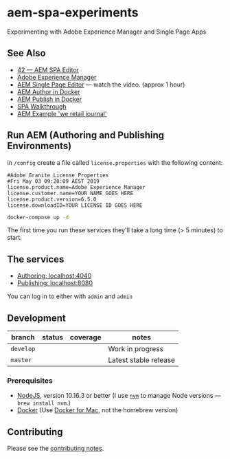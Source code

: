 # aem-spa-experiments

Experimenting with Adobe Experience Manager and Single Page Apps

## See Also

- [42 — AEM SPA Editor](https://42.industrieit.com/pages/viewpage.action?spaceKey=Partners&title=AEM+SPA+Editor)
- [Adobe Experience Manager](https://helpx.adobe.com/support/experience-manager/6-5.html)
- [AEM Single Page Editor](https://helpx.adobe.com/experience-manager/kt/eseminars/gems/aem-spa-editor.html) — watch the video. (approx 1 hour)
- [AEM Author in Docker](https://hub.docker.com/r/pawangonnakuti/aem-author)
- [AEM Publish in Docker](https://hub.docker.com/r/pawangonnakuti/aem-publish)
- [SPA Walkthrough](https://helpx.adobe.com/experience-manager/6-5/sites/developing/using/spa-walkthrough.html)
- [AEM Example 'we retail journal'](https://github.com/adobe/aem-sample-we-retail-journal)

## Run AEM (Authoring and Publishing Environments)

in `/config` create a file called `license.properties` with the following content:

```env
#Adobe Granite License Properties
#Fri May 03 09:28:09 AEST 2019
license.product.name=Adobe Experience Manager
license.customer.name=YOUR NAME GOES HERE
license.product.version=6.5.0
license.downloadID=YOUR LICENSE ID GOES HERE
```

```sh
docker-compose up -d
```

The first time you run these services they'll take a long time (> 5 minutes) to start.

## The services

- [Authoring: localhost:4040](https://localhost:4040)
- [Publishing: localhost:8080](https://localhost:8080)

You can log in to either with `admin` and `admin`

## Development

<!-- prettier-ignore -->
| branch | status | coverage | notes |
| ------ | ------ | -------- | ----- |
| `develop` |  |  | Work in progress |
| `master`  |  |  | Latest stable release |

### Prerequisites

- [NodeJS](https://nodejs.org), version 10.16.3 or better (I use [`nvm`](https://github.com/creationix/nvm) to manage Node versions — `brew install nvm`.)
- [Docker](https://www.docker.com) (Use [Docker for Mac](https://docs.docker.com/docker-for-mac/), not the homebrew version)

## Contributing

Please see the [contributing notes](CONTRIBUTING.md).
